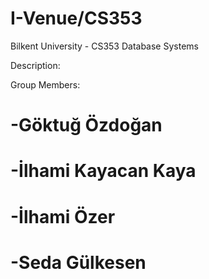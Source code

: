 # I-Venue/CS353

Bilkent University - CS353 Database Systems

Description: 

Group Members:

# -Göktuğ Özdoğan
# -İlhami Kayacan Kaya
# -İlhami Özer
# -Seda Gülkesen
